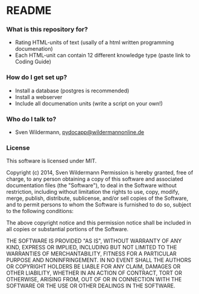 # README #

### What is this repository for? ###

* Rating HTML-units of text (usally of a html written programming documenation)
* Each HTML-unit can contain 12 different knowledge type (paste link to Coding Guide)

### How do I get set up? ###

* Install a database (postgres is recommended)
* Install a webserver
* Include all documenation units (write a script on your own!)

### Who do I talk to? ###

* Sven Wildermann, pydocapp@wildermannonline.de

### License ###
This software is licensed under MIT.

Copyright (c) 2014, Sven Wildermann
Permission is hereby granted, free of charge, to any person obtaining a copy of this software and associated documentation files (the "Software"), to deal in the Software without restriction, including without limitation the rights to use, copy, modify, merge, publish, distribute, sublicense, and/or sell copies of the Software, and to permit persons to whom the Software is furnished to do so, subject to the following conditions:

The above copyright notice and this permission notice shall be included in all copies or substantial portions of the Software.

THE SOFTWARE IS PROVIDED "AS IS", WITHOUT WARRANTY OF ANY KIND, EXPRESS OR IMPLIED, INCLUDING BUT NOT LIMITED TO THE WARRANTIES OF MERCHANTABILITY, FITNESS FOR A PARTICULAR PURPOSE AND NONINFRINGEMENT. IN NO EVENT SHALL THE AUTHORS OR COPYRIGHT HOLDERS BE LIABLE FOR ANY CLAIM, DAMAGES OR OTHER LIABILITY, WHETHER IN AN ACTION OF CONTRACT, TORT OR OTHERWISE, ARISING FROM, OUT OF OR IN CONNECTION WITH THE SOFTWARE OR THE USE OR OTHER DEALINGS IN THE SOFTWARE.